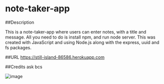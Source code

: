 # note-taker-app

##Description

This is a note-taker-app where users can enter notes, with a title and message. All you need to do is install npm, and run node server. This was created with JavaScript and using Node.js along with the express, uuid and fs packages.

##URL 
https://still-island-86586.herokuapp.com

##Credits
ask bcs

![image](https://user-images.githubusercontent.com/88553985/141204787-1b5fd8db-49bf-48ac-8e29-ae87433096ec.png)
